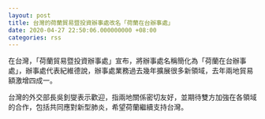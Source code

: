 ```yaml
---
layout: post
title: 台灣的荷蘭貿易暨投資辦事處改名「荷蘭在台辦事處」
date: 2020-04-27 22:50:06.000000000 +08:00
categories: rss
---
```


在台灣，「荷蘭貿易暨投資辦事處」宣布，將辦事處名稱簡化為「荷蘭在台辦事處」，辦事處代表紀維德說，辦事處業務過去幾年擴展很多新領域，去年兩地貿易額激增四成一。

台灣的外交部長吳釗燮表示歡迎，指兩地關係密切友好，並期待雙方加強在各領域的合作，包括共同應對新型肺炎，希望荷蘭繼續支持台灣。
